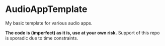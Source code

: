 # AudioAppTemplate

My basic template for various audio apps.

__The code is (imperfect) as it is, use at your own risk.__ Support of this repo is sporadic due to time constraints. 
